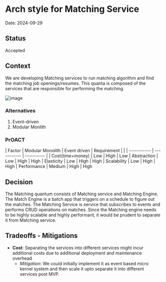 # Arch style for Matching Service
Date: 2024-09-29

## Status
Accepted

## Context
We are developing Matching services to run matching algorithm and find the matching job openings/resumes. This quanta is composed of the services that are responsible for performing the matching.

![image](https://github.com/user-attachments/assets/5e9da50f-8665-4217-a960-c1c2e06486e8)


### Alternatives
1. Event-driven
2. Modular Monlith

### PrOACT


| Factor | Modular Monolith | Event driven | Requirement |
|  | ----------- | ----------- | ---------- |
| Cost(time+money) | Low | High | Low
| Abstraction | Low | High | High
| Elasticity | Low        | High | High
| Scalability | Low        | High | High
| Performance | Medium | High | High

## Decision
The Matching quantum consists of Matching service and Matching Engine. The Match Engine is a batch app that triggers on a schedule to figure out the matches. The Matching Service is service that subscribes to events and performs CRUD operations on matches. Since the Matching engine needs to be highly scalable and highly performant, it would be prudent to separate it from Matching service.

## Tradeoffs - Mitigations
- **Cost**: Separating the services into different services might incur additional costs due to additional deployment and maintenance overhead 
  - *Mitigation*: We could initially implement it as event based micro kernel system and then scale it upto separate it into different services post MVP.
